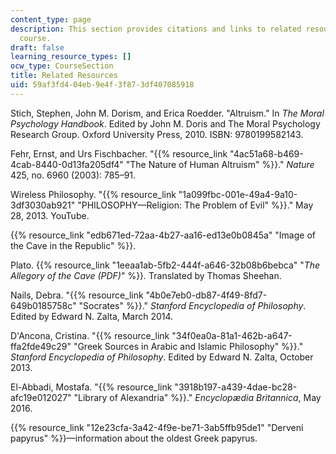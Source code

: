 ```yaml
---
content_type: page
description: This section provides citations and links to related resources for the
  course.
draft: false
learning_resource_types: []
ocw_type: CourseSection
title: Related Resources
uid: 59af3fd4-04eb-9e4f-3f87-3df407085918
---
```

Stich, Stephen, John M. Dorism, and Erica Roedder. "Altruism." In *The Moral Psychology Handbook*. Edited by John M. Doris and The Moral Psychology Research Group. Oxford University Press, 2010. ISBN: 9780199582143.

Fehr, Ernst, and Urs Fischbacher. "{{% resource_link "4ac51a68-b469-4cab-8440-0d13fa205df4" "The Nature of Human Altruism" %}}." *Nature* 425, no. 6960 (2003): 785–91.

Wireless Philosophy. "{{% resource_link "1a099fbc-001e-49a4-9a10-3df3030ab921" "PHILOSOPHY—Religion: The Problem of Evil" %}}." May 28, 2013. YouTube.

{{% resource_link "edb671ed-72aa-4b27-aa16-ed13e0b0845a" "Image of the Cave in the Republic" %}}.

Plato. {{% resource_link "1eeaa1ab-5fb2-444f-a646-32b08b6bebca" "*The Allegory of the Cave (PDF)*" %}}*.* Translated by Thomas Sheehan. 

Nails, Debra. "{{% resource_link "4b0e7eb0-db87-4f49-8fd7-649b0185758c" "Socrates" %}}." *Stanford Encyclopedia of Philosophy*. Edited by Edward N. Zalta, March 2014.

D'Ancona, Cristina. "{{% resource_link "34f0ea0a-81a1-462b-a647-ffa2fde49c29" "Greek Sources in Arabic and Islamic Philosophy" %}}." *Stanford Encyclopedia of Philosophy*. Edited by Edward N. Zalta, October 2013.

El-Abbadi, Mostafa. "{{% resource_link "3918b197-a439-4dae-bc28-afc19e012027" "Library of Alexandria" %}}." *Encyclopædia Britannica*, May 2016.

{{% resource_link "12e23cfa-3a42-4f9e-be71-3ab5ffb95de1" "Derveni papyrus" %}}—information about the oldest Greek papyrus.
